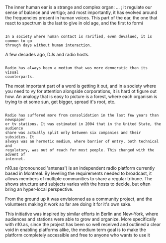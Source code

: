 The inner human ear is a strange and complex organ: ... ; it regulate our
sense of balance and vertigo; and most importantly, it has evolved around the
frequencies present in human voices. This part of the ear, the one that react to 
spectrum is the last to give in old age, and the first to formi

~~~

In a society where human contact is rarified, even devalued, it is common to go
through days without human interaction.

~~~

A few decades ago, DJs and radio hosts.

~~~

Radio has always been a medium that was more democratic than its visual
counterparts.

~~~

The most important part of a word is getting it out, and in a society where you
need to vy for attention alongside corporations, it is hard ot figure out how.
An analogy that is easy to picture is a forest, where each organism is trying to
et some sun, get bigger, spread it's root, etc.

~~~

Radio has suffered more from consolidation in the last few years than newspaper
or tv stations. It was estimated in 2004 that in the United State, the audience
share was actually split only between six companies and their subsidies. It
always was an hermetic medium, where barrier of entry, both technical and
regulatory, was out of reach for most people. This changed with the advent of
internet.

~~~

n10.as (pronounced 'antenas') is an independent radio platform currently based
in Montreal. By leveling the requirements needed to broadcast, it allows members of
multiple communities to share a regular tribune. The shows structure and
subjects varies with the hosts to decide, but often bring an hyper-local
perspective.

From the ground up it was envisionned as a community project, and the volunteers
making it work so far are doing it for it's own sake.

This initiative was inspired by similar efforts in Berlin and New-York, where
audiences and stations were able to grow and organize. More specifically with
n10.as, since the project has been so well received and outlined a clear void in
enabling platforms alike, the medium term goal is to make the platform
completely accessible and free to anyone who wants to use it
